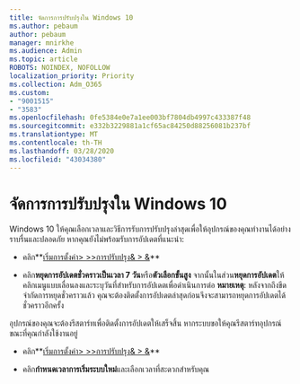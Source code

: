 ```yaml
---
title: จัดการการปรับปรุงใน Windows 10
ms.author: pebaum
author: pebaum
manager: mnirkhe
ms.audience: Admin
ms.topic: article
ROBOTS: NOINDEX, NOFOLLOW
localization_priority: Priority
ms.collection: Adm_O365
ms.custom:
- "9001515"
- "3583"
ms.openlocfilehash: 0fe5384e0e7a1ee003bf7804db4997c433387f48
ms.sourcegitcommit: e332b3229881a1cf65ac84250d88256081b237bf
ms.translationtype: MT
ms.contentlocale: th-TH
ms.lasthandoff: 03/28/2020
ms.locfileid: "43034380"
---
```

# <a name="manage-updates-in-windows-10"></a>จัดการการปรับปรุงใน Windows 10

Windows 10 ให้คุณเลือกเวลาและวิธีการรับการปรับปรุงล่าสุดเพื่อให้อุปกรณ์ของคุณทํางานได้อย่างราบรื่นและปลอดภัย หากคุณยังไม่พร้อมรับการอัปเดตที่แนะนํา:

- คลิก**[เริ่มการตั้งค่า> >>การปรับปรุง& > &](ms-settings:windowsupdate)**

- คลิก**หยุดการอัปเดตชั่วคราวเป็นเวลา 7 วัน**หรือ**ตัวเลือกขั้นสูง** จากนั้นในส่วน**หยุดการอัปเดต**ให้คลิกเมนูแบบเลื่อนลงและระบุวันที่สําหรับการอัปเดตเพื่อดําเนินการต่อ **หมายเหตุ**: หลังจากถึงขีดจํากัดการหยุดชั่วคราวแล้ว คุณจะต้องติดตั้งการอัปเดตล่าสุดก่อนจึงจะสามารถหยุดการอัปเดตได้ชั่วคราวอีกครั้ง

อุปกรณ์ของคุณจะต้องรีสตาร์ทเพื่อติดตั้งการอัปเดตให้เสร็จสิ้น หากระบบขอให้คุณรีสตาร์ทอุปกรณ์ขณะที่คุณกําลังใช้งานอยู่

- คลิก**[เริ่มการตั้งค่า> >>การปรับปรุง& > &](ms-settings:windowsupdate)**

- คลิก**กําหนดเวลาการเริ่มระบบใหม่**และเลือกเวลาที่สะดวกสําหรับคุณ
